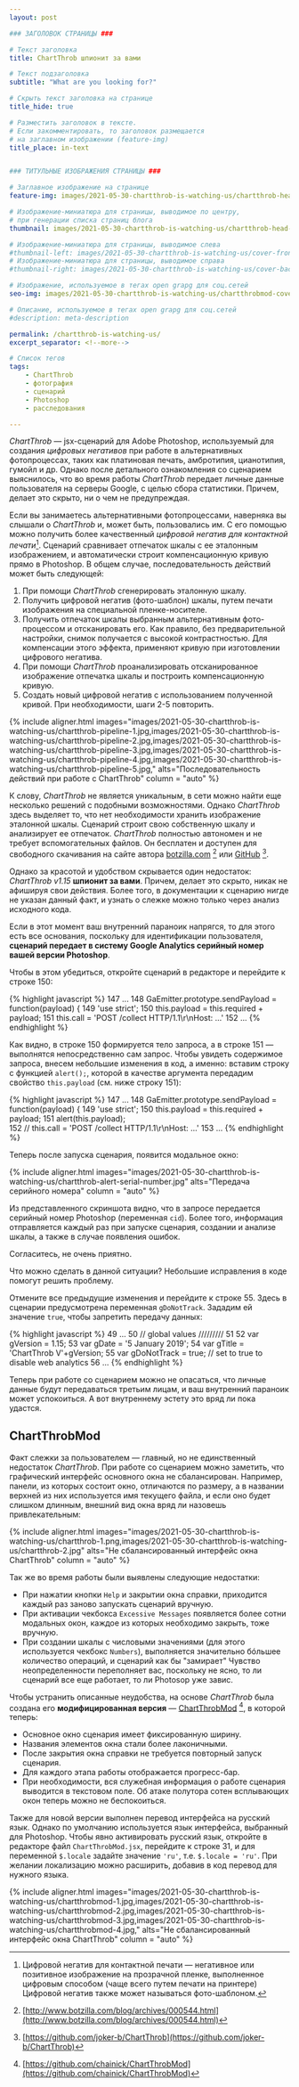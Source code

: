 ```yaml
---
layout: post

### ЗАГОЛОВОК СТРАНИЦЫ ###

# Текст заголовка
title: ChartThrob шпионит за вами

# Текст подзаголовка
subtitle: "What are you looking for?"

# Скрыть текст заголовка на странице
title_hide: true

# Разместить заголовок в тексте.
# Если закомментировать, то заголовок размещается
# на заглавном изображении (feature-img)
title_place: in-text


### ТИТУЛЬНЫЕ ИЗОБРАЖЕНИЯ СТРАНИЦЫ ###

# Заглавное изображение на странице
feature-img: images/2021-05-30-chartthrob-is-watching-us/chartthrob-head-image.jpg

# Изображение-миниатюра для страницы, выводимое по центру,
# при генерации списка страниц блога
thumbnail: images/2021-05-30-chartthrob-is-watching-us/chartthrob-head-image.jpg

# Изображение-миниатюра для страницы, выводимое слева
#thumbnail-left: images/2021-05-30-chartthrob-is-watching-us/cover-front.jpg
# Изображение-миниатюра для страницы, выводимое справа
#thumbnail-right: images/2021-05-30-chartthrob-is-watching-us/cover-back.jpg

# Изображение, используемое в тегах open grapg для соц.сетей
seo-img: images/2021-05-30-chartthrob-is-watching-us/chartthrobmod-cover-social.jpg

# Описание, используемое в тегах open grapg для соц.сетей
#description: meta-description

permalink: /chartthrob-is-watching-us/
excerpt_separator: <!--more-->

# Список тегов
tags:
    - ChartThrob
    - фотография
    - сценарий
    - Photoshop
    - расследования

---
```


*ChartThrob* — jsx-cценарий для Adobe Photoshop, используемый для создания *цифровых негативов* при работе в альтернативных фотопроцессах, таких как платиновая печать, амбротипия, цианотипия, гумойл и др. Однако после детального ознакомления cо сценарием выяснилось, что во время работы *ChartThrob* передает личные данные пользователя на серверы Google, с целью сбора статистики. Причем, делает это скрыто, ни о чем не предупреждая.
<!--more-->

Если вы занимаетесь альтернативными фотопроцессами, наверняка вы слышали о *ChartThrob* и, может быть, пользовались им. С его помощью можно получить более качественный *цифровой негатив для контактной печати*[^1]. Сценарий сравнивает отпечаток шкалы с ее эталонным изображением, и автоматически строит компенсационную кривую прямо в Photoshop. В общем случае, последовательность действий может быть следующей:

  1. При помощи *ChartThrob* сгенерировать эталонную шкалу.
  2. Получить цифровой негатив (фото-шаблон) шкалы, путем печати изображения на специальной пленке-носителе.
  3. Получить отпечаток шкалы выбранным альтернативным фото-процессом и отсканировать его. Как правило, без предварительной настройки, снимок получается с высокой контрастностью. Для компенсации этого эффекта, применяют кривую при изготовлении цифрового негатива.
  4. При помощи *ChartThrob* проанализировать отсканированное изображение отпечатка шкалы и построить компенсационную кривую.
  5. Создать новый цифровой негатив с использованием полученной кривой. При необходимости, шаги 2-5 повторить.

{% include
    aligner.html
    images="images/2021-05-30-chartthrob-is-watching-us/chartthrob-pipeline-1.jpg,images/2021-05-30-chartthrob-is-watching-us/chartthrob-pipeline-2.jpg,images/2021-05-30-chartthrob-is-watching-us/chartthrob-pipeline-3.jpg,images/2021-05-30-chartthrob-is-watching-us/chartthrob-pipeline-4.jpg,images/2021-05-30-chartthrob-is-watching-us/chartthrob-pipeline-5.jpg,"
    alts="Последовательность действий при работе с ChartThrob"
    column = "auto"
%}

К слову, *ChartThrob* не является уникальным, в сети можно найти еще несколько решений с подобными возможностями. Однако *ChartThrob* здесь выделяет то, что нет необходимости хранить изображение эталонной шкалы. Сценарий строит свою собственную шкалу и анализирует ее отпечаток. *ChartThrob* полностью автономен и не требует вспомогательных файлов. Он бесплатен и доступен для свободного скачивания на сайте автора [botzilla.com](http://www.botzilla.com/blog/archives/000544.html) [^2] или [GitHub](https://github.com/joker-b/ChartThrob) [^3].

Однако за красотой и удобством скрывается один недостаток: *ChartThrob&nbsp;v1.15* **шпионит за вами**. Причем, делает это скрыто, никак не афишируя свои действия. Более того, в документации к сценарию нигде не указан данный факт, и узнать о слежке можно только через анализ исходного кода.

Если в этот момент ваш внутренний параноик напрягся, то для этого есть все основания, поскольку для идентификации пользователя, **сценарий передает в систему Google Analytics серийный номер вашей версии Photoshop**.

Чтобы в этом убедиться, откройте сценарий в редакторе и перейдите к строке 150:

{% highlight javascript %}
147  ...
148  GaEmitter.prototype.sendPayload = function(payload) {
149     'use strict';
150     this.payload = this.required + payload;
151     this.call = 'POST /collect HTTP/1.1\r\nHost: ...'
152  ...
{% endhighlight %}

Как видно, в строке 150 формируется тело запроса, а в строке 151 — выполнятся непосредственно сам запрос. Чтобы увидеть содержимое запроса, внесем небольшие изменения в код, а именно: вставим строку с функцией `alert();`, которой в качестве аргумента передадим свойство `this.payload` (см. ниже строку 151):

{% highlight javascript %}
147  ...
148  GaEmitter.prototype.sendPayload = function(payload) {
149     'use strict';
150     this.payload = this.required + payload;
151     alert(this.payload);  
152     // this.call = 'POST /collect HTTP/1.1\r\nHost: ...'
153  ...
{% endhighlight %}

Теперь после запуска сценария, появится модальное окно:

{% include
    aligner.html
    images="images/2021-05-30-chartthrob-is-watching-us/chartthrob-alert-serial-number.jpg"
    alts="Передача серийного номера"
    column = "auto"
%}

Из представленного скриншота видно, что в запросе передается серийный номер Photoshop (переменная `cid`). Более того, информация отправляется каждый раз при запуске сценария, создании и анализе шкалы, а также в случае появления ошибок.

Согласитесь, не очень приятно.

Что можно сделать в данной ситуации? Небольшие исправления в коде помогут решить проблему.

Отмените все предыдущие изменения и перейдите к строке 55. Здесь в сценарии предусмотрена переменная `gDoNotTrack`. Зададим ей значение `true`, чтобы запретить передачу данных:

{% highlight javascript %}
49  ...
50  // global values /////////
51
52  var gVersion = 1.15;
53  var gDate = '5 January 2019';
54  var gTitle = 'ChartThrob V'+gVersion;
55  var gDoNotTrack = true; // set to true to disable web analytics
56  ...
{% endhighlight %}

Теперь при работе со сценарием можно не опасаться, что личные данные будут передаваться третьим лицам, и ваш внутренний параноик может успокоиться. А вот внутреннему эстету это вряд ли пока удастся.

## ChartThrobMod

Факт слежки за пользователем — главный, но не единственный недостаток *ChartThrob*.
При работе со сценарием можно заметить, что графический интерфейс основного окна не сбалансирован. Например, панели, из которых состоит окно, отличаются по размеру, а в названии верхней из них используется имя текущего файла, и если оно будет слишком длинным, внешний вид окна вряд ли назовешь привлекательным:

{% include
    aligner.html
    images="images/2021-05-30-chartthrob-is-watching-us/chartthrob-1.png,images/2021-05-30-chartthrob-is-watching-us/chartthrob-2.jpg"
    alts="Не сбалансированный интерфейс окна ChartThrob"
    column = "auto"
%}

Так же во время работы были выявлены следующие недостатки:

* При нажатии кнопки `Help` и закрытии окна справки, приходится каждый раз заново запускать сценарий вручную.  
* При активации чекбокса `Excessive Messages` появляется более сотни модальных окон, каждое из которых необходимо закрыть, тоже вручную.
* При создании шкалы с числовыми значениями (для этого используется чекбокс `Numbers`), выполняется значительно бóльшее количество операций, и сценарий как бы "замирает" Чувство неопределенности переполняет вас, поскольку не ясно, то ли сценарий все еще работает, то ли Photosop уже завис.

Чтобы устранить описанные неудобства, на основе *ChartThrob* была создана его **модифицированная версия** — [ChartThrobMod](https://github.com/chainick/ChartThrobMod) [^4], в которой теперь:

* Основное окно сценария имеет фиксированную ширину.
* Названия элементов окна стали более лаконичными.
* После закрытия окна справки не требуется повторный запуск сценария.
* Для каждого этапа работы отображается прогресс-бар.
* При необходимости, вся служебная информация о работе сценария выводится в текстовом поле. Об атаке полутора сотен всплывающих окон теперь можно не беспокоиться.

Также для новой версии выполнен перевод интерфейса на русский язык. Однако по умолчанию используется язык интерфейса, выбранный для Photoshop. Чтобы явно активировать русский язык, откройте в редакторе файл `ChartThrobMod.jsx`, перейдите к строке 31, и для переменной `$.locale` задайте значение `'ru'`, т.е. `$.locale = 'ru'`. При желании локализацию можно расширить, добавив в код перевод для нужного языка.

{% include
    aligner.html
    images="images/2021-05-30-chartthrob-is-watching-us/chartthrobmod-1.jpg,images/2021-05-30-chartthrob-is-watching-us/chartthrobmod-2.jpg,images/2021-05-30-chartthrob-is-watching-us/chartthrobmod-3.jpg,images/2021-05-30-chartthrob-is-watching-us/chartthrobmod-4.jpg,"
    alts="Не сбалансированный интерфейс окна ChartThrob"
    column = "auto"
%}

[^1]: Цифровой негатив для контактной печати — негативное или позитивное изображение на прозрачной пленке, выполненное цифровым способом (чаще всего путем печати на принтере) Цифровой негатив также может называться фото-шаблоном.
[^2]: [http://www.botzilla.com/blog/archives/000544.html](http://www.botzilla.com/blog/archives/000544.html)
[^3]: [https://github.com/joker-b/ChartThrob](https://github.com/joker-b/ChartThrob)
[^4]: [https://github.com/chainick/ChartThrobMod](https://github.com/chainick/ChartThrobMod)
